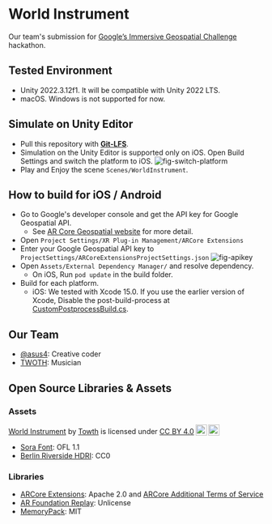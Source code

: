 # World Instrument

Our team's submission for [Google’s Immersive Geospatial Challenge](https://googlesimmersive.devpost.com/) hackathon.

## Tested Environment

- Unity 2022.3.12f1. It will be compatible with Unity 2022 LTS.
- macOS. Windows is not supported for now.

## Simulate on Unity Editor

- Pull this repository with **[Git-LFS](https://git-lfs.com/)**.
- Simulation on the Unity Editor is supported only on iOS. Open Build Settings and switch the platform to iOS.
  ![fig-switch-platform](https://github.com/asus4/WorldInstrument/assets/357497/2bbcb90a-5f6f-4d2a-87a1-65db73f74a36)
- Play and Enjoy the scene `Scenes/WorldInstrument`.

## How to build for iOS / Android

- Go to Google's developer console and get the API key for Google Geospatial API.
  - See [AR Core Geospatial website](https://developers.google.com/ar/develop/ios/geospatial/enable) for more detail.
- Open `Project Settings/XR Plug-in Management/ARCore Extensions`
- Enter your Google Geospatial API key to `ProjectSettings/ARCoreExtensionsProjectSettings.json`
  ![fig-apikey](https://github.com/asus4/WorldInstrument/assets/357497/6c6beadc-3c74-4cd4-92fa-95f82571bf7f)
- Open `Assets/External Dependency Manager/` and resolve dependency.
  - On iOS, Run `pod update` in the build folder.
- Build for each platform.
  - iOS: We tested with Xcode 15.0. If you use the earlier version of Xcode, Disable the post-build-process at [CustomPostprocessBuild.cs](https://github.com/asus4/WorldInstrument/blob/main/Assets/Scripts/Editor/CustomPostprocessBuild.cs).

## Our Team

- [@asus4](https://github.com/asus4): Creative coder
- [TWOTH](https://twoth.bandcamp.com/): Musician

## Open Source Libraries & Assets

### Assets

<p xmlns:cc="http://creativecommons.org/ns#" xmlns:dct="http://purl.org/dc/terms/"><a property="dct:title" rel="cc:attributionURL" href="https://github.com/asus4/WorldInstrument">World Instrument</a> by <a rel="cc:attributionURL dct:creator" property="cc:attributionName" href="https://twoth.bandcamp.com/">Towth</a> is licensed under <a href="http://creativecommons.org/licenses/by/4.0/?ref=chooser-v1" target="_blank" rel="license noopener noreferrer" style="display:inline-block;">CC BY 4.0<img style="height:22px!important;margin-left:3px;vertical-align:text-bottom;" src="https://mirrors.creativecommons.org/presskit/icons/cc.svg?ref=chooser-v1"><img style="height:22px!important;margin-left:3px;vertical-align:text-bottom;" src="https://mirrors.creativecommons.org/presskit/icons/by.svg?ref=chooser-v1"></a></p>

- [Sora Font](https://fonts.google.com/specimen/Sora/about): OFL 1.1
- [Berlin Riverside HDRI](https://hdri-haven.com/hdri/berlin-riverside): CC0

### Libraries

- [ARCore Extensions](https://github.com/google-ar/arcore-unity-extensions): Apache 2.0 and [ARCore Additional Terms of Service](https://developers.google.com/ar/develop/terms)
- [AR Foundation Replay](https://github.com/asus4/ARFoundationReplay): Unlicense
- [MemoryPack](https://github.com/Cysharp/MemoryPack): MIT
